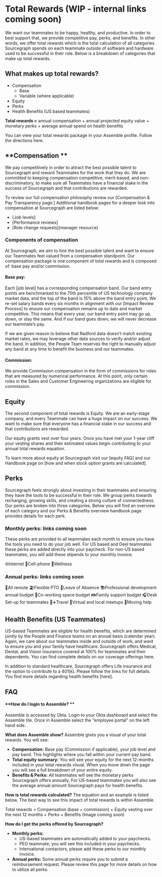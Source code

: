# **Total Rewards** (WIP - internal links coming soon)

We want our teammates to be happy, healthy, and productive. In order to best support that, we provide competitive pay, perks, and benefits. In other words, we offer total rewards which is the total calculation of all categories Sourcegraph spends on each teammate outside of software and hardware used to be successful in their role. Below is a breakdown of categories that make up total rewards.

## **What makes up total rewards?**

- Compensation
  - Base
  - Variable (where applicable)
- Equity
- Perks
- Health Benefits (US based teammates)

**Total rewards =** annual compensation + annual projected equity value + monetary perks + average annual spend on health benefits

You can view your total rewards package in your Assemble profile. Follow the directions here.

## **Compensation **

We pay competitively in order to attract the best possible talent to Sourcegraph and reward Teammates for the work that they do. We are committed to keeping compensation competitive, merit-based, and non-discriminatory, to make sure all Teammates have a financial stake in the success of Sourcegraph and that contributions are rewarded.

To review our full compensation philosophy review our [Compensation & Pay Transparency page.] Additional handbook pages for a deeper look into compensation at Sourcegraph are listed below:

- [Job levels]
- [Performance reviews]
- [Role change requests](manager resource)

### **Components of compensation**

At Sourcegraph, we aim to hire the best possible talent and want to ensure our Teammates feel valued from a compensation standpoint. Our compensation package is one component of total rewards and is composed of: base pay and/or commission.

#### **Base pay:**

Each [job level] has a corresponding compensation band. Our band entry points are benchmarked to the 75th percentile of US technology company market data, and the top of the band is 15% above the band entry point. We re-set salary bands every six months in alignment with our [Impact Review Process] to ensure our compensation remains up to date and market competitive. This means that every year, our band entry point may go up, down, or stay the same. And if our band goes down, we will never decrease our teammate’s pay.

If we are given reason to believe that Radford data doesn’t match existing market rates, we may leverage other data sources to verify and/or adjust the band. In addition, the People Team reserves the right to manually adjust any band at any time to benefit the business and our teammates.

#### **Commission:**

We provide Commission compensation in the form of commissions for roles that are measured by numerical performance. At this point, only certain roles in the Sales and Customer Engineering organizations are eligible for commission.

## **Equity**

The second component of total rewards is Equity. We are an early-stage company, and every Teammate can have a huge impact on our success. We want to make sure that everyone has a financial stake in our success and that contributions are rewarded.

Our equity grants vest over four years. Once you have met your 1-year cliff your vesting shares and their estimated values begin contributing to your annual total rewards equation.

To learn more about equity at Sourcegraph visit our [equity FAQ] and our Handbook page on [how and when stock option grants are calculated].

## **Perks**

Sourcegraph feels strongly about investing in their teammates and ensuring they have the tools to be successful in their role. We group perks towards recharging, growing skills, and creating a strong culture of connectedness. Our perks are broken into three categories. Below you will find an overview of each category and our Perks & Benefits overview handbook page provides details for each perk.

### **Monthly perks:** links coming soon

These perks are provided to all teammates each month to ensure you have the tools you need to do your job well. For US based and Deel teammates these perks are added directly into your paycheck. For non-US based teammates, you will add these stipends to your monthly invoice.

🌐Internet
📲Cell-phone
🏃Wellness

### **Annual perks:** links coming soon

🏡All remote
🏖️Flexible PTO
🏥Leave of Absence
📚Professional development annual budget
🏢Co-working space budget
👪Family support budget
🎧Desk Set-up for teammates
🏡✈️Travel
👋Virtual and local meetups
🚚Moving help

## **Health Benefits (US Teammates)**

US-based Teammates are eligible for health benefits, which are determined jointly by the People and Finance teams on an annual basis (calendar year). Again, we care about our teammates inside and outside of work, and want to ensure you and your family have healthcare.
Sourcegraph offers Medical, Dental, and Vision insurance covered at 100% for teammates and their dependents. You can find complete details on our coverage offerings here.

In addition to standard healthcare, Sourcegraph offers Life insurance and the option to contribute to a 401(k). Please follow the links for full details. You find more details regarding health benefits [here].

## **FAQ**

#### **How do I login to Assemble? **

Assemble is accessed by Okta. Login to your Okta dashboard and select the Assemble tile. Once in Assemble select the “employee portal” on the left hand side.

**What does Assemble show?**
Assemble gives you a visual of your total rewards. You will see:

- **Compensation:** Base pay (Commission if applicable), your job level and pay band. This highlights where you fall within your current pay band.
- **Total equity summary:** You will see your equity for the next 12-months included in your total rewards visual. When you move down the page you will see a full breakdown of your entire equity.
- **Benefits & Perks:** All teammates will see the monetary perks Sourcegraph offers annually. For US-based teammates you will also see the average annual amount Sourcegraph pays for health benefits.

**How is total rewards calculated?**
The equation and an example is listed below. The best way to see this impact of total rewards is within Assemble.

Total rewards = Compensation (base + commission) + Equity vesting over the next 12 months + Perks + Benefits
(Image coming soon)

**How do I get the perks offered by Sourcegraph?**

- **Monthly perks:**
  - US-based teammates are automatically added to your paychecks.
  - PEO teammate, you will see this included in your paychecks.
  - International contactors, please add these perks to our monthly invoice.
- **Annual perks:** Some annual perks require you to submit a reimbursement request. Please review this page for more details on how to utilize all perks.
